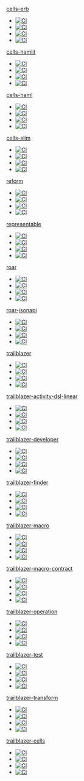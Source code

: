 [cells-erb](https://github.com/trailblazer/cells-erb)
 - [![CI](https://github.com/trailblazer/cells-erb/actions/workflows/ci.yml/badge.svg)](https://github.com/trailblazer/cells-erb/actions/workflows/ci.yml)
 - [![CI](https://github.com/trailblazer/cells-erb/actions/workflows/ci_legacy.yml/badge.svg)](https://github.com/trailblazer/cells-erb/actions/workflows/ci_legacy.yml)
 - [![CI](https://github.com/trailblazer/cells-erb/actions/workflows/ci_jruby.yml/badge.svg)](https://github.com/trailblazer/cells-erb/actions/workflows/ci_jruby.yml)
 - [![CI](https://github.com/trailblazer/cells-erb/actions/workflows/ci_truffleruby.yml/badge.svg)](https://github.com/trailblazer/cells-erb/actions/workflows/ci_truffleruby.yml)

[cells-hamlit](https://github.com/trailblazer/cells-hamlit)
 - [![CI](https://github.com/trailblazer/cells-hamlit/actions/workflows/ci.yml/badge.svg)](https://github.com/trailblazer/cells-hamlit/actions/workflows/ci.yml)
 - [![CI](https://github.com/trailblazer/cells-hamlit/actions/workflows/ci_legacy.yml/badge.svg)](https://github.com/trailblazer/cells-hamlit/actions/workflows/ci_legacy.yml)
 - [![CI](https://github.com/trailblazer/cells-hamlit/actions/workflows/ci_jruby.yml/badge.svg)](https://github.com/trailblazer/cells-hamlit/actions/workflows/ci_jruby.yml)
 - [![CI](https://github.com/trailblazer/cells-hamlit/actions/workflows/ci_truffleruby.yml/badge.svg)](https://github.com/trailblazer/cells-hamlit/actions/workflows/ci_truffleruby.yml)

[cells-haml](https://github.com/trailblazer/cells-haml)
 - [![CI](https://github.com/trailblazer/cells-haml/actions/workflows/ci.yml/badge.svg)](https://github.com/trailblazer/cells-haml/actions/workflows/ci.yml)
 - [![CI](https://github.com/trailblazer/cells-haml/actions/workflows/ci_legacy.yml/badge.svg)](https://github.com/trailblazer/cells-haml/actions/workflows/ci_legacy.yml)
 - [![CI](https://github.com/trailblazer/cells-haml/actions/workflows/ci_jruby.yml/badge.svg)](https://github.com/trailblazer/cells-haml/actions/workflows/ci_jruby.yml)
 - [![CI](https://github.com/trailblazer/cells-haml/actions/workflows/ci_truffleruby.yml/badge.svg)](https://github.com/trailblazer/cells-haml/actions/workflows/ci_truffleruby.yml)

[cells-slim](https://github.com/trailblazer/cells-slim)
 - [![CI](https://github.com/trailblazer/cells-slim/actions/workflows/ci.yml/badge.svg)](https://github.com/trailblazer/cells-slim/actions/workflows/ci.yml)
 - [![CI](https://github.com/trailblazer/cells-slim/actions/workflows/ci_legacy.yml/badge.svg)](https://github.com/trailblazer/cells-slim/actions/workflows/ci_legacy.yml)
 - [![CI](https://github.com/trailblazer/cells-slim/actions/workflows/ci_jruby.yml/badge.svg)](https://github.com/trailblazer/cells-slim/actions/workflows/ci_jruby.yml)
 - [![CI](https://github.com/trailblazer/cells-slim/actions/workflows/ci_truffleruby.yml/badge.svg)](https://github.com/trailblazer/cells-slim/actions/workflows/ci_truffleruby.yml)

[reform](https://github.com/trailblazer/reform)
 - [![CI](https://github.com/trailblazer/reform/actions/workflows/ci.yml/badge.svg)](https://github.com/trailblazer/reform/actions/workflows/ci.yml)
 - [![CI](https://github.com/trailblazer/reform/actions/workflows/ci_legacy.yml/badge.svg)](https://github.com/trailblazer/reform/actions/workflows/ci_legacy.yml)
 - [![CI](https://github.com/trailblazer/reform/actions/workflows/ci_jruby.yml/badge.svg)](https://github.com/trailblazer/reform/actions/workflows/ci_jruby.yml)
 - [![CI](https://github.com/trailblazer/reform/actions/workflows/ci_truffleruby.yml/badge.svg)](https://github.com/trailblazer/reform/actions/workflows/ci_truffleruby.yml)

[representable](https://github.com/trailblazer/representable)
 - [![CI](https://github.com/trailblazer/representable/actions/workflows/ci.yml/badge.svg)](https://github.com/trailblazer/representable/actions/workflows/ci.yml)
 - [![CI](https://github.com/trailblazer/representable/actions/workflows/ci_legacy.yml/badge.svg)](https://github.com/trailblazer/representable/actions/workflows/ci_legacy.yml)
 - [![CI](https://github.com/trailblazer/representable/actions/workflows/ci_jruby.yml/badge.svg)](https://github.com/trailblazer/representable/actions/workflows/ci_jruby.yml)
 - [![CI](https://github.com/trailblazer/representable/actions/workflows/ci_truffleruby.yml/badge.svg)](https://github.com/trailblazer/representable/actions/workflows/ci_truffleruby.yml)

[roar](https://github.com/trailblazer/roar)
 - [![CI](https://github.com/trailblazer/roar/actions/workflows/ci.yml/badge.svg)](https://github.com/trailblazer/roar/actions/workflows/ci.yml)
 - [![CI](https://github.com/trailblazer/roar/actions/workflows/ci_legacy.yml/badge.svg)](https://github.com/trailblazer/roar/actions/workflows/ci_legacy.yml)
 - [![CI](https://github.com/trailblazer/roar/actions/workflows/ci_jruby.yml/badge.svg)](https://github.com/trailblazer/roar/actions/workflows/ci_jruby.yml)
 - [![CI](https://github.com/trailblazer/roar/actions/workflows/ci_truffleruby.yml/badge.svg)](https://github.com/trailblazer/roar/actions/workflows/ci_truffleruby.yml)

[roar-jsonapi](https://github.com/trailblazer/roar-jsonapi)
 - [![CI](https://github.com/trailblazer/roar-jsonapi/actions/workflows/ci.yml/badge.svg)](https://github.com/trailblazer/roar-jsonapi/actions/workflows/ci.yml)
 - [![CI](https://github.com/trailblazer/roar-jsonapi/actions/workflows/ci_legacy.yml/badge.svg)](https://github.com/trailblazer/roar-jsonapi/actions/workflows/ci_legacy.yml)
 - [![CI](https://github.com/trailblazer/roar-jsonapi/actions/workflows/ci_jruby.yml/badge.svg)](https://github.com/trailblazer/roar-jsonapi/actions/workflows/ci_jruby.yml)
 - [![CI](https://github.com/trailblazer/roar-jsonapi/actions/workflows/ci_truffleruby.yml/badge.svg)](https://github.com/trailblazer/roar-jsonapi/actions/workflows/ci_truffleruby.yml)

[trailblazer](https://github.com/trailblazer/trailblazer)
 - [![CI](https://github.com/trailblazer/trailblazer/actions/workflows/ci.yml/badge.svg)](https://github.com/trailblazer/trailblazer/actions/workflows/ci.yml)
 - [![CI](https://github.com/trailblazer/trailblazer/actions/workflows/ci_legacy.yml/badge.svg)](https://github.com/trailblazer/trailblazer/actions/workflows/ci_legacy.yml)
 - [![CI](https://github.com/trailblazer/trailblazer/actions/workflows/ci_jruby.yml/badge.svg)](https://github.com/trailblazer/trailblazer/actions/workflows/ci_jruby.yml)
 - [![CI](https://github.com/trailblazer/trailblazer/actions/workflows/ci_truffleruby.yml/badge.svg)](https://github.com/trailblazer/trailblazer/actions/workflows/ci_truffleruby.yml)

[trailblazer-activity-dsl-linear](https://github.com/trailblazer/trailblazer-activity-dsl-linear)
 - [![CI](https://github.com/trailblazer/trailblazer-activity-dsl-linear/actions/workflows/ci.yml/badge.svg)](https://github.com/trailblazer/trailblazer-activity-dsl-linear/actions/workflows/ci.yml)
 - [![CI](https://github.com/trailblazer/trailblazer-activity-dsl-linear/actions/workflows/ci_legacy.yml/badge.svg)](https://github.com/trailblazer/trailblazer-activity-dsl-linear/actions/workflows/ci_legacy.yml)
 - [![CI](https://github.com/trailblazer/trailblazer-activity-dsl-linear/actions/workflows/ci_jruby.yml/badge.svg)](https://github.com/trailblazer/trailblazer-activity-dsl-linear/actions/workflows/ci_jruby.yml)
 - [![CI](https://github.com/trailblazer/trailblazer-activity-dsl-linear/actions/workflows/ci_truffleruby.yml/badge.svg)](https://github.com/trailblazer/trailblazer-activity-dsl-linear/actions/workflows/ci_truffleruby.yml)

[trailblazer-developer](https://github.com/trailblazer/trailblazer-developer)
 - [![CI](https://github.com/trailblazer/trailblazer-developer/actions/workflows/ci.yml/badge.svg)](https://github.com/trailblazer/trailblazer-developer/actions/workflows/ci.yml)
 - [![CI](https://github.com/trailblazer/trailblazer-developer/actions/workflows/ci_legacy.yml/badge.svg)](https://github.com/trailblazer/trailblazer-developer/actions/workflows/ci_legacy.yml)
 - [![CI](https://github.com/trailblazer/trailblazer-developer/actions/workflows/ci_jruby.yml/badge.svg)](https://github.com/trailblazer/trailblazer-developer/actions/workflows/ci_jruby.yml)
 - [![CI](https://github.com/trailblazer/trailblazer-developer/actions/workflows/ci_truffleruby.yml/badge.svg)](https://github.com/trailblazer/trailblazer-developer/actions/workflows/ci_truffleruby.yml)

[trailblazer-finder](https://github.com/trailblazer/trailblazer-finder)
 - [![CI](https://github.com/trailblazer/trailblazer-finder/actions/workflows/ci.yml/badge.svg)](https://github.com/trailblazer/trailblazer-finder/actions/workflows/ci.yml)
 - [![CI](https://github.com/trailblazer/trailblazer-finder/actions/workflows/ci_legacy.yml/badge.svg)](https://github.com/trailblazer/trailblazer-finder/actions/workflows/ci_legacy.yml)
 - [![CI](https://github.com/trailblazer/trailblazer-finder/actions/workflows/ci_jruby.yml/badge.svg)](https://github.com/trailblazer/trailblazer-finder/actions/workflows/ci_jruby.yml)
 - [![CI](https://github.com/trailblazer/trailblazer-finder/actions/workflows/ci_truffleruby.yml/badge.svg)](https://github.com/trailblazer/trailblazer-finder/actions/workflows/ci_truffleruby.yml)

[trailblazer-macro](https://github.com/trailblazer/trailblazer-macro)
 - [![CI](https://github.com/trailblazer/trailblazer-macro/actions/workflows/ci.yml/badge.svg)](https://github.com/trailblazer/trailblazer-macro/actions/workflows/ci.yml)
 - [![CI](https://github.com/trailblazer/trailblazer-macro/actions/workflows/ci_legacy.yml/badge.svg)](https://github.com/trailblazer/trailblazer-macro/actions/workflows/ci_legacy.yml)
 - [![CI](https://github.com/trailblazer/trailblazer-macro/actions/workflows/ci_jruby.yml/badge.svg)](https://github.com/trailblazer/trailblazer-macro/actions/workflows/ci_jruby.yml)
 - [![CI](https://github.com/trailblazer/trailblazer-macro/actions/workflows/ci_truffleruby.yml/badge.svg)](https://github.com/trailblazer/trailblazer-macro/actions/workflows/ci_truffleruby.yml)

[trailblazer-macro-contract](https://github.com/trailblazer/trailblazer-macro-contract)
 - [![CI](https://github.com/trailblazer/trailblazer-macro-contract/actions/workflows/ci.yml/badge.svg)](https://github.com/trailblazer/trailblazer-macro-contract/actions/workflows/ci.yml)
 - [![CI](https://github.com/trailblazer/trailblazer-macro-contract/actions/workflows/ci_legacy.yml/badge.svg)](https://github.com/trailblazer/trailblazer-macro-contract/actions/workflows/ci_legacy.yml)
 - [![CI](https://github.com/trailblazer/trailblazer-macro-contract/actions/workflows/ci_jruby.yml/badge.svg)](https://github.com/trailblazer/trailblazer-macro-contract/actions/workflows/ci_jruby.yml)
 - [![CI](https://github.com/trailblazer/trailblazer-macro-contract/actions/workflows/ci_truffleruby.yml/badge.svg)](https://github.com/trailblazer/trailblazer-macro-contract/actions/workflows/ci_truffleruby.yml)

[trailblazer-operation](https://github.com/trailblazer/trailblazer-operation)
 - [![CI](https://github.com/trailblazer/trailblazer-operation/actions/workflows/ci.yml/badge.svg)](https://github.com/trailblazer/trailblazer-operation/actions/workflows/ci.yml)
 - [![CI](https://github.com/trailblazer/trailblazer-operation/actions/workflows/ci_legacy.yml/badge.svg)](https://github.com/trailblazer/trailblazer-operation/actions/workflows/ci_legacy.yml)
 - [![CI](https://github.com/trailblazer/trailblazer-operation/actions/workflows/ci_jruby.yml/badge.svg)](https://github.com/trailblazer/trailblazer-operation/actions/workflows/ci_jruby.yml)
 - [![CI](https://github.com/trailblazer/trailblazer-operation/actions/workflows/ci_truffleruby.yml/badge.svg)](https://github.com/trailblazer/trailblazer-operation/actions/workflows/ci_truffleruby.yml)

[trailblazer-test](https://github.com/trailblazer/trailblazer-test)
 - [![CI](https://github.com/trailblazer/trailblazer-test/actions/workflows/ci.yml/badge.svg)](https://github.com/trailblazer/trailblazer-test/actions/workflows/ci.yml)
 - [![CI](https://github.com/trailblazer/trailblazer-test/actions/workflows/ci_legacy.yml/badge.svg)](https://github.com/trailblazer/trailblazer-test/actions/workflows/ci_legacy.yml)
 - [![CI](https://github.com/trailblazer/trailblazer-test/actions/workflows/ci_jruby.yml/badge.svg)](https://github.com/trailblazer/trailblazer-test/actions/workflows/ci_jruby.yml)
 - [![CI](https://github.com/trailblazer/trailblazer-test/actions/workflows/ci_truffleruby.yml/badge.svg)](https://github.com/trailblazer/trailblazer-test/actions/workflows/ci_truffleruby.yml)

[trailblazer-transform](https://github.com/trailblazer/trailblazer-transform)
 - [![CI](https://github.com/trailblazer/trailblazer-transform/actions/workflows/ci.yml/badge.svg)](https://github.com/trailblazer/trailblazer-transform/actions/workflows/ci.yml)
 - [![CI](https://github.com/trailblazer/trailblazer-transform/actions/workflows/ci_legacy.yml/badge.svg)](https://github.com/trailblazer/trailblazer-transform/actions/workflows/ci_legacy.yml)
 - [![CI](https://github.com/trailblazer/trailblazer-transform/actions/workflows/ci_jruby.yml/badge.svg)](https://github.com/trailblazer/trailblazer-transform/actions/workflows/ci_jruby.yml)
 - [![CI](https://github.com/trailblazer/trailblazer-transform/actions/workflows/ci_truffleruby.yml/badge.svg)](https://github.com/trailblazer/trailblazer-transform/actions/workflows/ci_truffleruby.yml)

[trailblazer-cells](https://github.com/trailblazer/trailblazer-cells)
 - [![CI](https://github.com/trailblazer/trailblazer-cells/actions/workflows/ci.yml/badge.svg)](https://github.com/trailblazer/trailblazer-cells/actions/workflows/ci.yml)
 - [![CI](https://github.com/trailblazer/trailblazer-cells/actions/workflows/ci_legacy.yml/badge.svg)](https://github.com/trailblazer/trailblazer-cells/actions/workflows/ci_legacy.yml)
 - [![CI](https://github.com/trailblazer/trailblazer-cells/actions/workflows/ci_jruby.yml/badge.svg)](https://github.com/trailblazer/trailblazer-cells/actions/workflows/ci_jruby.yml)
 - [![CI](https://github.com/trailblazer/trailblazer-cells/actions/workflows/ci_truffleruby.yml/badge.svg)](https://github.com/trailblazer/trailblazer-cells/actions/workflows/ci_truffleruby.yml)

